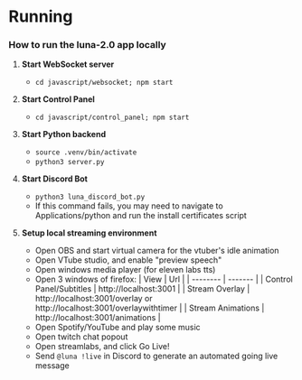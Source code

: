 # Running

### How to run the luna-2.0 app locally

1. **Start WebSocket server**
   - `cd javascript/websocket; npm start`
2. **Start Control Panel**
   - `cd javascript/control_panel; npm start`
3. **Start Python backend**
   - `source .venv/bin/activate`
   - `python3 server.py`
4. **Start Discord Bot**
   - `python3 luna_discord_bot.py`
   - If this command fails, you may need to navigate to Applications/python and run the install certificates script
5. **Setup local streaming environment**

   - Open OBS and start virtual camera for the vtuber's idle animation
   - Open VTube studio, and enable "preview speech"
   - Open windows media player (for eleven labs tts)
   - Open 3 windows of firefox:
     | View | Url |
     | -------- | ------- |
     | Control Panel/Subtitles | http://localhost:3001 |
     | Stream Overlay | http://localhost:3001/overlay or http://localhost:3001/overlaywithtimer |
     | Stream Animations | http://localhost:3001/animations |
   - Open Spotify/YouTube and play some music
   - Open twitch chat popout
   - Open streamlabs, and click Go Live!
   - Send `@luna !live` in Discord to generate an automated going live message
